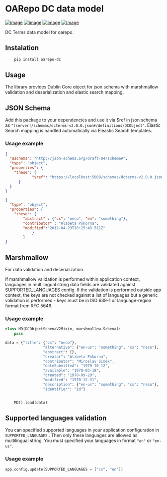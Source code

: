 OARepo DC data model
====================

[![image][]][1]
[![image][2]][3]
[![image][4]][5]
[![image][6]][7]

DC Terms data model for oarepo.

Instalation
----------
```bash
    pip install oarepo-dc
```
Usage
-----
The library provides Dublin Core object for json schema with marshmallow validation and deserialization and elastic search mapping.

JSON Schema
----------
Add this package to your dependencies and use it via $ref in json
schema as ``"[server]/schemas/dcterms-v2.0.0.json#/definitions/DCObject"``. 
Elastic Search mapping is handled automatically via Eleastic Search templates.

### Usage example
```json
{
  "$schema": "http://json-schema.org/draft-04/schema#",
  "type": "object",
  "properties": {
    "these": {
            "$ref": "https://localhost:5000/schemas/dcterms-v2.0.0.json#/definitions/DCObject"
      }
  }
}
```

```json
{
  "type": "object",
  "properties": {
    "these": {
        "abstract" : {"cs": "neco", "en": "something"}, 
        "contributor" : "Alzbeta Pokorna", 
        "modified":"2012-04-23T18:25:43.511Z"
            }
        }
}
```
Marshmallow
-----------
For data validation and deserialization.

If marshmallow validation is performed within application context, languages in multilingual string data fields are validated against SUPPORTED_LANGUAGES config.
If the validation is performed outside app context, the keys are not checked against a list of languages
but a generic validation is performed - keys must be in ISO 639-1 or language-region format from RFC 5646.

### Usage example
```python
class MD(DCObjectSchemaV2Mixin, marshmallow.Schema):
    pass

data = {"title": {"cs": "neco"},
                 "alternative": {"en-us": "something", "cs": "neco"},
                 "abstract": {},
                 "creator": "Alzbeta Pokorna",
                 "contributor": "Miroslav Simek",
                 "dateSubmitted": "1970-10-12",
                 "available": "1970-03-18",
                 "created": "1970-09-29",
                 "modified": "1970-12-31",
                 "description": {"en-us": "something", "cs": "neco"},
                 "identifier": "id"}


    MD().load(data)
```
Supported languages validation
------------------------------
You can specified supported languages in your application configuration in ``SUPPORTED_LANGUAGES`` . Then only these
languages are allowed as multilingual string. 
You must specified your languages in format ``"en"`` or ``"en-us"``.
### Usage example
```python
app.config.update(SUPPORTED_LANGUAGES = ["cs", "en"])
```

  [image]: https://img.shields.io/github/license/oarepo/oarepo-dc.svg
  [1]: https://github.com/oarepo/oarepo-dc/blob/master/LICENSE
  [2]: https://img.shields.io/travis/oarepo/oarepo-dc.svg
  [3]: https://travis-ci.org/oarepo/oarepo-dc
  [4]: https://img.shields.io/coveralls/oarepo/oarepo-dc.svg
  [5]: https://coveralls.io/r/oarepo/oarepo-dc
  [6]: https://img.shields.io/pypi/v/oarepo-dc.svg
  [7]: https://pypi.org/pypi/oarepo-dc